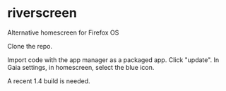 riverscreen
===========

Alternative homescreen for Firefox OS



Clone the repo.

Import code with the app manager as a packaged app. Click "update".
In Gaia settings, in homescreen, select the blue icon.

A recent 1.4 build is needed.
